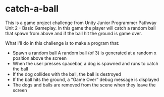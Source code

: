 # catch-a-ball
This is a game project challenge from Unity Junior Programmer Pathway Unit 2 - Basic Gameplay. In this game the player will catch a random ball that spawn from above and if the ball hit the ground is game over.

What I'll do in this challenge is to make a program that:
- Spawn a random ball A random ball (of 3) is generated at a random x position above the screen
- When the user presses spacebar, a dog is spawned and runs to catch the ball
- If the dog collides with the ball, the ball is destroyed
- If the ball hits the ground, a “Game Over” debug message is displayed
- The dogs and balls are removed from the scene when they leave the screen

